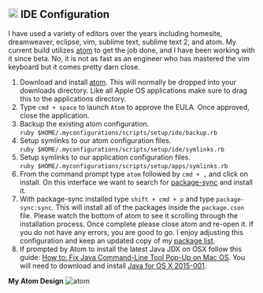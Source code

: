 ## <img src="https://cdn.rawgit.com/chrishough/my-public-data/master/my-configurations/ide.svg" height="20"> IDE Configuration

I have used a variety of editors over the years including homesite, dreamweaver, eclipse, vim, sublime text, sublime text 2, and atom.  My current build utilizes [atom](https://atom.io/) to get the job done, and I have been working with it since beta.  No, it is not as fast as an engineer who has mastered the vim keyboard but it comes pretty darn close.

1. Download and install [atom](https://atom.io/). This will normally be dropped into your downloads directory. Like all Apple OS applications make sure to drag this to the applications directory.
2. Type `cmd + space` to launch `Atom` to approve the EULA. Once approved, close the application.
3. Backup the existing atom configuration.  
`ruby $HOME/.myconfigurations/scripts/setup/ide/backup.rb`
4. Setup symlinks to our atom configuration files.  
`ruby $HOME/.myconfigurations/scripts/setup/ide/symlinks.rb`
5. Setup symlinks to our application configuration files.  
`ruby $HOME/.myconfigurations/scripts/setup/apps/symlinks.rb`
6. From the command prompt type `atom` followed by `cmd + ,` and click on install. On this interface we want to search for [package-sync](https://atom.io/packages/package-sync) and install it.
7. With package-sync installed type `shift + cmd + p` and type `package-sync:sync`. This will install all of the packages inside the `package.cson` file.  Please watch the bottom of atom to see it scrolling through the installation process. Once complete please close atom and re-open it. If you do not have any errors, you are good to go. I enjoy adjusting this configuration and keep an updated copy of my [package list](https://github.com/chrishough/my-configurations/blob/master/workstation/atom/packages.cson).
8. If prompted by Atom to install the latest Java JDX on OSX follow this guide: [How to: Fix Java Command-Line Tool Pop-Up on Mac OS](https://www.theitsage.com/fix-java-command-line-tool-popup-mac/). You will need to download and install [Java for OS X 2015-001](https://support.apple.com/kb/dl1572?locale=en_US).

**My Atom Design**
![atom](https://github.com/chrishough/my-public-data/raw/master/my-configurations/atom-editor-v4.0.0.png)
